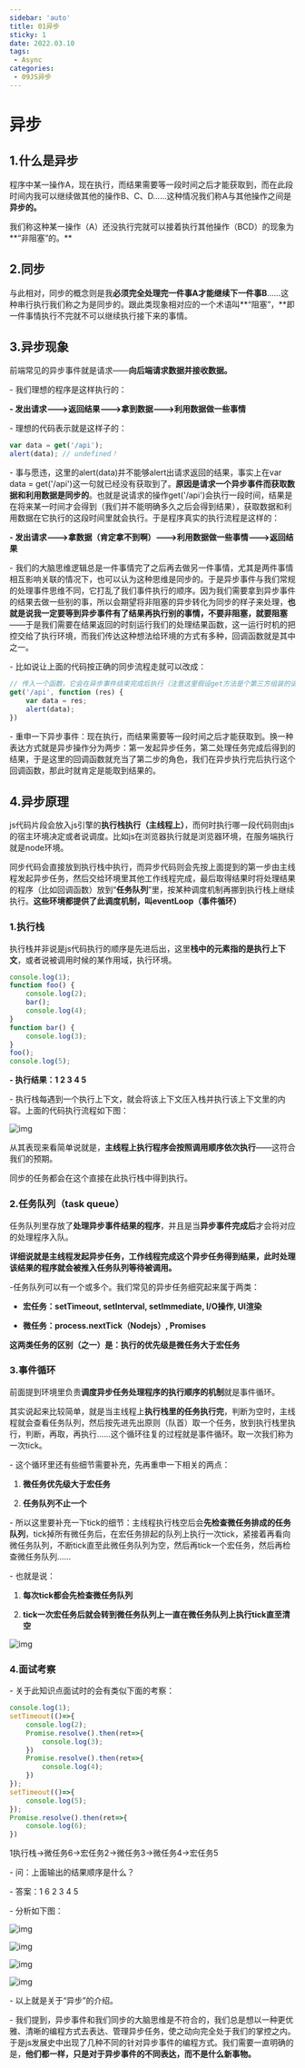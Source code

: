 ```yaml
---
sidebar: 'auto'
title: 01异步
sticky: 1
date: 2022.03.10
tags:
 - Async
categories: 
 - 09JS异步
---
```


# 异步

## 1.什么是异步

程序中某一操作A，现在执行，而结果需要等一段时间之后才能获取到，而在此段时间内我可以继续做其他的操作B、C、D……这种情况我们称A与其他操作之间是**异步的。**

我们称这种某一操作（A）还没执行完就可以接着执行其他操作（BCD）的现象为**“非阻塞”的。**

## 2.同步

与此相对，同步的概念则是我**必须完全处理完一件事A才能继续下一件事B**……这种串行执行我们称之为是同步的。跟此类现象相对应的一个术语叫**“阻塞”，**即一件事情执行不完就不可以继续执行接下来的事情。

## 3.异步现象

前端常见的异步事件就是请求——**向后端请求数据并接收数据。**

\- 我们理想的程序是这样执行的：

**\- 发出请求--->返回结果--->拿到数据--->利用数据做一些事情**

\- 理想的代码表示就是这样子的：

```js
var data = get('/api');
alert(data); // undefined！
```

\- 事与愿违，这里的alert(data)并不能够alert出请求返回的结果，事实上在var data = get('/api')这一句就已经没有获取到了。**原因是请求一个异步事件而获取数据和利用数据是同步的**。也就是说请求的操作get('/api')会执行一段时间，结果是在将来某一时间才会得到（我们并不能明确多久之后会得到结果），获取数据和利用数据在它执行的这段时间里就会执行。于是程序真实的执行流程是这样的：

**\- 发出请求--->拿数据（肯定拿不到啊）--->利用数据做一些事情--->返回结果**

\- 我们的大脑思维逻辑总是一件事情完了之后再去做另一件事情，尤其是两件事情相互影响关联的情况下，也可以认为这种思维是同步的。于是异步事件与我们常规的处理事件思维不同，它打乱了我们事件执行的顺序。因为我们需要拿到异步事件的结果去做一些别的事，所以会期望将非阻塞的异步转化为同步的样子来处理，**也就是说我一定要等到异步事件有了结果再执行别的事情，不要非阻塞，就要阻塞**——于是我们需要在结果返回的时刻运行我们的处理结果函数，这一运行时机的把控交给了执行环境，而我们传达这种想法给环境的方式有多种，回调函数就是其中之一。

\- 比如说让上面的代码按正确的同步流程走就可以改成：

```js
// 传入一个函数，它会在异步事件结束完成后执行（注意这里假设get方法是个第三方组装的请求方法）
get('/api', function (res) {
    var data = res;
    alert(data);
})
```

\- 重申一下异步事件：现在执行，而结果需要等一段时间之后才能获取到。换一种表达方式就是异步操作分为两步：第一发起异步任务，第二处理任务完成后得到的结果，于是这里的回调函数就充当了第二步的角色，我们在异步执行完后执行这个回调函数，那此时就肯定是能取到结果的。

## 4.异步原理

js代码片段会放入js引擎的**执行栈执行（主线程上）**，而何时执行哪一段代码则由js的宿主环境决定或者说调度。比如js在浏览器执行就是浏览器环境，在服务端执行就是node环境。

同步代码会直接放到执行栈中执行，而异步代码则会先按上面提到的第一步由主线程发起异步任务，然后交给环境里其他工作线程完成，最后取得结果时将处理结果的程序（比如回调函数）放到“**任务队列**”里，按某种调度机制再挪到执行栈上继续执行。**这些环境都提供了此调度机制，叫eventLoop（事件循环）**

### 1.执行栈

执行栈并非说是js代码执行的顺序是先进后出，这里**栈中的元素指的是执行上下文**，或者说被调用时候的某作用域，执行环境。

```js
console.log(1);
function foo() {
    console.log(2);
    bar();
    console.log(4);
}
function bar() {
    console.log(3);
}
foo();
console.log(5);
```

**\- 执行结果：1 2 3 4 5**

\- 执行栈每遇到一个执行上下文，就会将该上下文压入栈并执行该上下文里的内容。上面的代码执行流程如下图：

![img](https://gitee.com/lingisme9/images1/raw/master/img/20220310173629.png)

从其表现来看简单说就是，**主线程上执行程序会按照调用顺序依次执行**——这符合我们的预期。

同步的任务都会在这个直接在此执行栈中得到执行。

### 2.任务队列（task queue）

任务队列里存放了**处理异步事件结果的程序**，并且是当**异步事件完成后**才会将对应的处理程序入队。

**详细说就是主线程发起异步任务，工作线程完成这个异步任务得到结果，此时处理该结果的程序就会被推入任务队列等待被调用。**

-任务队列可以有一个或多个。我们常见的异步任务细究起来属于两类：

- **宏任务：setTimeout, setInterval, setImmediate, I/O操作, UI渲染**

* **微任务：process.nextTick（Nodejs）, Promises**

**这两类任务的区别（之一）是：执行的优先级是微任务大于宏任务**

### 3.事件循环

前面提到环境里负责**调度异步任务处理程序的执行顺序的机制**就是事件循环。

其实说起来比较简单，就是当主线程上**执行栈里的任务执行完**，判断为空时，主线程就会查看任务队列，然后按先进先出原则（队首）取一个任务，放到执行栈里执行，判断，再取，再执行……这个循环往复的过程就是事件循环。取一次我们称为一次tick。

\- 这个循环里还有些细节需要补充，先再重申一下相关的两点：

1. **微任务优先级大于宏任务**

2. **任务队列不止一个**



\- 所以这里要补充一下tick的细节：主线程执行栈空后会**先检查微任务排成的任务队列**，tick掉所有微任务后，在宏任务排起的队列上执行一次tick，紧接着再看向微任务队列，不断tick直至此微任务队列为空，然后再tick一个宏任务，然后再检查微任务队列……

\- 也就是说：

1. **每次tick都会先检查微任务队列**

2. **tick一次宏任务后就会转到微任务队列上一直在微任务队列上执行tick直至清空**

![img](https://gitee.com/lingisme9/images1/raw/master/img/20220310174529.png)

### 4.面试考察

\- 关于此知识点面试时的会有类似下面的考察：

```js
console.log(1);
setTimeout(()=>{
    console.log(2);
    Promise.resolve().then(ret=>{
        console.log(3);
    })
    Promise.resolve().then(ret=>{
        console.log(4);
    })
});
setTimeout(()=>{
    console.log(5);
});
Promise.resolve().then(ret=>{
    console.log(6);
})
```

1执行栈->微任务6->宏任务2->微任务3->微任务4->宏任务5

\- 问：上面输出的结果顺序是什么？

\- 答案：1 6 2 3 4 5

\- 分析如下图：

![img](https://gitee.com/lingisme9/images1/raw/master/img/20220310175047.png)

![img](https://gitee.com/lingisme9/images1/raw/master/img/20220310175220.png)

![img](https://gitee.com/lingisme9/images1/raw/master/img/20220310175243.png)

![img](https://gitee.com/lingisme9/images1/raw/master/img/20220310175300.png)

\- 以上就是关于“异步”的介绍。

\- 我们提到，异步事件和我们同步的大脑思维是不符合的，我们总是想以一种更优雅、清晰的编程方式去表达、管理异步任务，使之动向完全处于我们的掌控之内。于是js发展史中出现了几种不同的针对异步事件的编程方式。我们需要一直明确的是，**他们都一样，只是对于异步事件的不同表达，而不是什么新事物。**





































